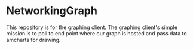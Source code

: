 # NetworkingGraph
This repository is for the graphing client. The graphing client's simple mission is to poll to end point where our graph is hosted and pass data to amcharts for drawing.

